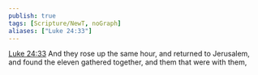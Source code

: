 ```yaml
---
publish: true
tags: [Scripture/NewT, noGraph]
aliases: ["Luke 24:33"]
---
```

[Luke 24:33](https://churchofjesuschrist.org/study/scriptures/nt/luke/24?lang=eng&id=p33#p33) And they rose up the same hour, and returned to Jerusalem, and found the eleven gathered together, and them that were with them,
